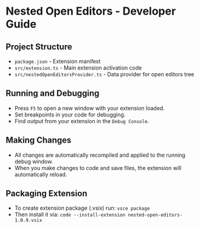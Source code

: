 # Nested Open Editors - Developer Guide

## Project Structure

* `package.json` - Extension manifest
* `src/extension.ts` - Main extension activation code
* `src/nestedOpenEditorsProvider.ts` - Data provider for open editors tree

## Running and Debugging

* Press `F5` to open a new window with your extension loaded.
* Set breakpoints in your code for debugging.
* Find output from your extension in the `Debug Console`.

## Making Changes

* All changes are automatically recompiled and applied to the running debug window.
* When you make changes to code and save files, the extension will automatically reload.

## Packaging Extension

* To create extension package (.vsix) run: `vsce package`
* Then install it via: `code --install-extension nested-open-editors-1.0.9.vsix`
